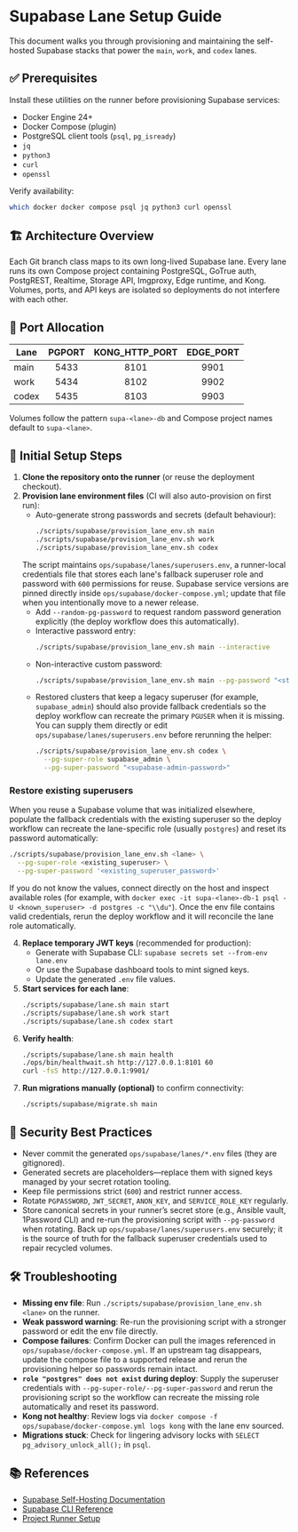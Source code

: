 # Supabase Lane Setup Guide

This document walks you through provisioning and maintaining the self-hosted Supabase stacks that power the `main`, `work`, and `codex` lanes.

## ✅ Prerequisites

Install these utilities on the runner before provisioning Supabase services:

- Docker Engine 24+
- Docker Compose (plugin)
- PostgreSQL client tools (`psql`, `pg_isready`)
- `jq`
- `python3`
- `curl`
- `openssl`

Verify availability:

```bash
which docker docker compose psql jq python3 curl openssl
```

## 🏗️ Architecture Overview

Each Git branch class maps to its own long-lived Supabase lane. Every lane runs its own Compose project containing PostgreSQL, GoTrue auth, PostgREST, Realtime, Storage API, Imgproxy, Edge runtime, and Kong. Volumes, ports, and API keys are isolated so deployments do not interfere with each other.

## 🔢 Port Allocation

| Lane  | PGPORT | KONG_HTTP_PORT | EDGE_PORT |
|-------|:------:|:--------------:|:---------:|
| main  |  5433  |      8101      |    9901   |
| work  |  5434  |      8102      |    9902   |
| codex |  5435  |      8103      |    9903   |

Volumes follow the pattern `supa-<lane>-db` and Compose project names default to `supa-<lane>`.

## 🚀 Initial Setup Steps

1. **Clone the repository onto the runner** (or reuse the deployment checkout).
2. **Provision lane environment files** (CI will also auto-provision on first run):
   - Auto-generate strong passwords and secrets (default behaviour):
     ```bash
     ./scripts/supabase/provision_lane_env.sh main
     ./scripts/supabase/provision_lane_env.sh work
     ./scripts/supabase/provision_lane_env.sh codex
     ```
    The script maintains `ops/supabase/lanes/superusers.env`, a runner-local credentials file that stores each lane's fallback superuser role and password with `600` permissions for reuse. Supabase service versions are pinned directly inside `ops/supabase/docker-compose.yml`; update that file when you intentionally move to a newer release.
   - Add `--random-pg-password` to request random password generation explicitly (the deploy workflow does this automatically).
   - Interactive password entry:
     ```bash
     ./scripts/supabase/provision_lane_env.sh main --interactive
     ```
   - Non-interactive custom password:
     ```bash
     ./scripts/supabase/provision_lane_env.sh main --pg-password "<strong-password>"
     ```
   - Restored clusters that keep a legacy superuser (for example, `supabase_admin`) should also provide fallback credentials so
     the deploy workflow can recreate the primary `PGUSER` when it is missing. You can supply them directly or edit `ops/supabase/lanes/superusers.env` before rerunning the helper:
     ```bash
     ./scripts/supabase/provision_lane_env.sh codex \
       --pg-super-role supabase_admin \
       --pg-super-password "<supabase-admin-password>"
     ```

### Restore existing superusers

When you reuse a Supabase volume that was initialized elsewhere, populate the fallback credentials with the existing
superuser so the deploy workflow can recreate the lane-specific role (usually `postgres`) and reset its password automatically:

```bash
./scripts/supabase/provision_lane_env.sh <lane> \
  --pg-super-role <existing_superuser> \
  --pg-super-password '<existing_superuser_password>'
```

If you do not know the values, connect directly on the host and inspect available roles (for example, with
`docker exec -it supa-<lane>-db-1 psql -U <known_superuser> -d postgres -c "\\du"`). Once the env file contains valid
credentials, rerun the deploy workflow and it will reconcile the lane role automatically.

4. **Replace temporary JWT keys** (recommended for production):
   - Generate with Supabase CLI: `supabase secrets set --from-env lane.env`
   - Or use the Supabase dashboard tools to mint signed keys.
   - Update the generated `.env` file values.
5. **Start services for each lane**:
   ```bash
   ./scripts/supabase/lane.sh main start
   ./scripts/supabase/lane.sh work start
   ./scripts/supabase/lane.sh codex start
   ```
6. **Verify health**:
   ```bash
   ./scripts/supabase/lane.sh main health
   ./ops/bin/healthwait.sh http://127.0.0.1:8101 60
   curl -fsS http://127.0.0.1:9901/
   ```
7. **Run migrations manually (optional)** to confirm connectivity:
   ```bash
   ./scripts/supabase/migrate.sh main
   ```

## 🔐 Security Best Practices

- Never commit the generated `ops/supabase/lanes/*.env` files (they are gitignored).
- Generated secrets are placeholders—replace them with signed keys managed by your secret rotation tooling.
- Keep file permissions strict (`600`) and restrict runner access.
- Rotate `PGPASSWORD`, `JWT_SECRET`, `ANON_KEY`, and `SERVICE_ROLE_KEY` regularly.
- Store canonical secrets in your runner’s secret store (e.g., Ansible vault, 1Password CLI) and re-run the provisioning script with `--pg-password` when rotating. Back up `ops/supabase/lanes/superusers.env` securely; it is the source of truth for the fallback superuser credentials used to repair recycled volumes.

## 🛠️ Troubleshooting

- **Missing env file**: Run `./scripts/supabase/provision_lane_env.sh <lane>` on the runner.
- **Weak password warning**: Re-run the provisioning script with a stronger password or edit the env file directly.
- **Compose failures**: Confirm Docker can pull the images referenced in `ops/supabase/docker-compose.yml`. If an upstream tag disappears, update the compose file to a supported release and rerun the provisioning helper so passwords remain intact.
- **`role "postgres" does not exist` during deploy**: Supply the superuser credentials with `--pg-super-role/--pg-super-password` and rerun the provisioning script so the workflow can recreate the missing role automatically and reset its password.
- **Kong not healthy**: Review logs via `docker compose -f ops/supabase/docker-compose.yml logs kong` with the lane env sourced.
- **Migrations stuck**: Check for lingering advisory locks with `SELECT pg_advisory_unlock_all();` in `psql`.

## 📚 References

- [Supabase Self-Hosting Documentation](https://supabase.com/docs/guides/self-hosting)
- [Supabase CLI Reference](https://supabase.com/docs/guides/cli)
- [Project Runner Setup](./RUNNER_SETUP.md)
